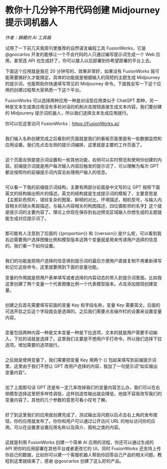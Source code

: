 # 教你十几分钟不用代码创建 Midjourney 提示词机器人

_作者：歸藏的 AI 工具箱_

试用了一下前几天我周刊里推荐的自然语言编程工具 FusionWorks，它是 @goocarlos 开发的能够让一个不会代码的人只通过编写提示词生成一个 Web 应用，甚至连 API 也生成好了，你可以接入以后部署到你希望部署的平台上去。

下面这个应用就是我花 20 分钟写的，效果非常好，如果没有 FusionWorks 我可能需要搞好久才能搞定。具体的功能就是根据输入的简短的主题生成 Midjourney 的提示词，也能帮助你快速填写常见的 Midjourney 命令。下面我会写一下这个应用的创建过程帮大家熟悉一下这个平台。

FusionWorks 可以选择两种应用一种是对话型应用类似于 ChatGPT 那种，另一种是文本生成类应用没有多轮对话的机制点击按钮直接生成文本内容。我们要创建的 Midjoureny 提示词机器人，所以我们选择文本生成应用就行。

你可以在这里访问 FusionWorks：https://FusionWorks.ai/

<figure><img src="../../.gitbook/assets/image (99).png" alt=""><figcaption></figcaption></figure>

我们输入名称创建完成之后看到的页面就是我们的看板页面里面有一些数据监控和应用设置。我们先点击左侧的提示词编排，这里就是主要的工作页面了。

<figure><img src="../../.gitbook/assets/image-2.png" alt=""><figcaption></figcaption></figure>

这个页面左侧是提示词设置和一些其他功能，右侧可以实时预览和使用你创建的内容。前缀提示词就是用户每次输入内容后触发的提示词了，可以理解为每次 GPT 都会按照你的前缀提示词内容去处理用户输入的信息。

<figure><img src="../../.gitbook/assets/image-3.png" alt=""><figcaption></figcaption></figure>

可以看一下我的前缀提示词结构，主要有两部分前面是中文写的让 GPT 按照下面英文的结构输出照片的描述。英文的结构就是生成提示词的模板了，主要意思是【主题彩色照片，错综复杂的图案，鲜明的对比，环境描述，相机型号，与输入内容相关的镜头焦距描述，与输入内容相关的构图描述，四位摄影师的名字】这个就是提示词的主要内容了。理论上你现在保存到右边预览区域输入你想生成的主题就能生成对应提示词了。

<figure><img src="../../.gitbook/assets/image-4.png" alt=""><figcaption></figcaption></figure>

那可能有人注意到了后面的 \{{proportion\}} 和 \{{version\}} 是什么呢，可以看到我右边需要用户选择图像比例和模型版本这两个变量就是用来传递用户选择的信息的。我们看一下如何设置。

<figure><img src="../../.gitbook/assets/image-5.png" alt=""><figcaption></figcaption></figure>

我们的功能是把用户选择的信息填到提示词的最后方便用户直接复制不用重新填写和记忆这些命令，这里就要用到下面的变量功能。

变量的作用就是把用户表单填写或者选择的内容动态的带入到提示词里面。比如我这里创建了两个变量一个代表图像比例一个代表模型版本。点击添加按钮创建变量。

<figure><img src="../../.gitbook/assets/image-6.png" alt=""><figcaption></figcaption></figure>

创建之后首先需要填写前面的变量 Key 和字段名称，变量 Key 需要英文。后面的可选开启之后这个字段就会是选填的。之后我们需要点击操作栏的设置来设置变量内容。

<figure><img src="../../.gitbook/assets/image-7.png" alt=""><figcaption></figcaption></figure>

变量包括两种内容一种是文本变量一种是下拉选项，文本的就是用户需要手动输入，下拉的话就是选择了。这里我们主要是不想用户手打命令，所以我们选择下拉选项。增加需要的选项就行。

<figure><img src="../../.gitbook/assets/image-8.png" alt=""><figcaption></figcaption></figure>

之后就是使用变量了，我们需要把变量 Key 用两个 {} 包起来填写到前缀提示词里。这里由于我们不想让 GPT 改用户选择的内容，我加了一句提示词“如实输出变量内容”。

<figure><img src="../../.gitbook/assets/image-9.png" alt=""><figcaption></figcaption></figure>

加了上面那句话 GPT 还是有一定几率改掉我们的变量内容怎么办，我们可以在右侧模型选择这里把多样性调低，这样创造性输出就会降低，他就不容易改写我们的变量内容了。其他的几个参数的意思可看小叹号了解。

<figure><img src="../../.gitbook/assets/image-11.png" alt=""><figcaption></figcaption></figure>

好了到这里我们的应用就创建完成了，测试输出没问题以后点击右上角的发布按钮，你的应用就发布了。你你和用户可以通过公开访问 URL 的地址访问你的应用。可以在设置里设置应用名称以及简介、图标之类的内容。

<figure><img src="../../.gitbook/assets/image-13.png" alt=""><figcaption></figcaption></figure>

这就是利用 FusionWorks 创建一个简单 AI 应用的流程，你还可以通过生成的 API 把你的应用部署在其他平台或者更改它的 UI。同时 FusionWorks 还支持上传你自己的数据，比如你可以建一个客服机器人帮助你回答自己产品的相关问题。教程到这里就结束了，感谢 @goocarlos 创建了这么好的产品。
